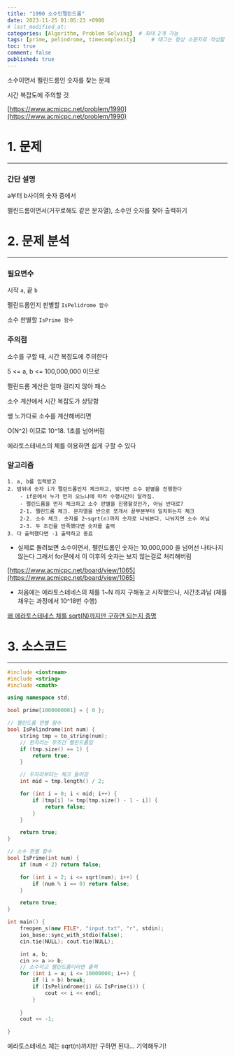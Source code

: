 ```yaml
---
title: "1990 소수인펠린드롬"
date: 2023-11-25 01:05:23 +0900
# last_modified_at: 
categories: [Algorithm, Problem Solving]  # 최대 2개 가능
tags: [prime, pelindrome, timecomplexity]     # 태그는 항상 소문자로 작성할 것
toc: true
comment: false
published: true
---
```


소수이면서 펠린드롬인 숫자를 찾는 문제

시간 복잡도에 주의할 것

[https://www.acmicpc.net/problem/1990](https://www.acmicpc.net/problem/1990)

# 1. 문제
---
### 간단 설명

a부터 b사이의 숫자 중에서

펠린드롬이면서(거꾸로해도 같은 문자열), 소수인 숫자를 찾아 출력하기

# 2. 문제 분석
---
### 필요변수
시작 `a`, 끝 `b` 

펠린드롬인지 판별할 `IsPelidrome 함수`

소수 판별할 `IsPrime 함수`

### 주의점
소수를 구할 때, 시간 복잡도에 주의한다

5 <= a, b <= 100,000,000 이므로

펠린드롬 계산은 얼마 걸리지 않아 패스

소수 계산에서 시간 복잡도가 상당함

쌩 노가다로 소수를 계산해버리면 

O(N^2) 이므로 10^18. 1초를 넘어버림

에라토스테네스의 체를 이용하면 쉽게 구할 수 있다


### 알고리즘
```
1. a, b를 입력받고
2. 범위내 숫자 i가 펠린드롬인지 체크하고, 맞다면 소수 판별을 진행한다
    - if문에서 누가 먼저 오느냐에 따라 수행시간이 달라짐.
    - 펠린드롬을 먼저 체크하고 소수 판별을 진행할것인가, 아님 반대로?
    2-1. 펠린드롬 체크. 문자열을 반으로 쪼개서 끝부분부터 일치하는지 체크
    2-2. 소수 체크. 숫자를 2~sqrt(n)까지 숫자로 나눠본다. 나눠지면 소수 아님
    2-3. 두 조건을 만족했다면 숫자를 출력 
3. 다 출력했다면 -1 출력하고 종료
```
- 실제로 돌려보면 소수이면서, 펠린드롬인 숫자는 10,000,000 을 넘어선 나타나지 않는다
 그래서 for문에서 이 이후의 숫자는 보지 않는걸로 처리해버림

 [https://www.acmicpc.net/board/view/1065](https://www.acmicpc.net/board/view/1065)

- 처음에는 에라토스테네스의 체를 1~N 까지 구해놓고 시작했으나, 시간초과남 (체를 채우는 과정에서 10^18번 수행)

[왜 에라토스테네스 체를 sqrt(N)까지만 구하면 되는지 증명](https://nahwasa.com/entry/%EC%97%90%EB%9D%BC%ED%86%A0%EC%8A%A4%ED%85%8C%EB%84%A4%EC%8A%A4%EC%9D%98-%EC%B2%B4-%ED%98%B9%EC%9D%80-%EC%86%8C%EC%88%98%ED%8C%90%EC%A0%95-%EC%8B%9C-%EC%A0%9C%EA%B3%B1%EA%B7%BC-%EA%B9%8C%EC%A7%80%EB%A7%8C-%ED%99%95%EC%9D%B8%ED%95%98%EB%A9%B4-%EB%90%98%EB%8A%94-%EC%9D%B4%EC%9C%A0)

# 3. 소스코드
---
```cpp
#include <iostream>
#include <string>
#include <cmath>

using namespace std;

bool prime[1000000001] = { 0 };

// 펠린드롬 판별 함수
bool IsPelindrome(int num) {
	string tmp = to_string(num);
	// 한자리는 무조건 펠린드롬임
	if (tmp.size() == 1) {
		return true;
	}

	// 두자리부터는 체크 들어감
	int mid = tmp.length() / 2;

	for (int i = 0; i < mid; i++) {
		if (tmp[i] != tmp[tmp.size() - 1 - i]) {
			return false;
		}
	}

	return true;
}

// 소수 판별 함수
bool IsPrime(int num) {
	if (num < 2) return false;

	for (int i = 2; i <= sqrt(num); i++) {
		if (num % i == 0) return false;
	}

	return true;
}

int main() {
	freopen_s(new FILE*, "input.txt", "r", stdin);
	ios_base::sync_with_stdio(false);
	cin.tie(NULL); cout.tie(NULL);

	int a, b;
	cin >> a >> b;
	// 소수이고 펠린드롬이라면 출력
	for (int i = a; i <= 10000000; i++) {
		if (i > b) break;
		if (IsPelindrome(i) && IsPrime(i)) {
			cout << i << endl;
		}
		
	}
	cout << -1;

}
```

에라토스테네스 체는 sqrt(n)까지만 구하면 된다... 기억해두기!